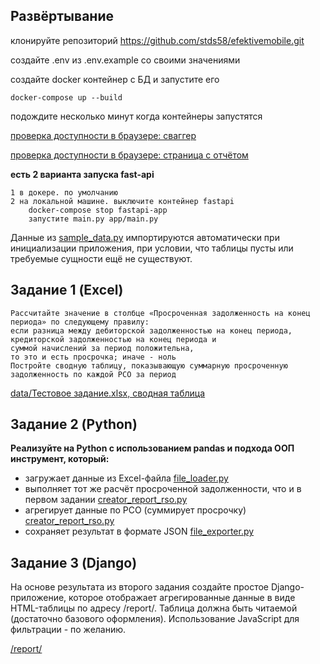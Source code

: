 ## Развёртывание

клонируйте репозиторий
https://github.com/stds58/efektivemobile.git

создайте .env из .env.example со своими значениями

создайте docker контейнер с БД и запустите его

    docker-compose up --build

подождите несколько минут когда контейнеры запустятся

[проверка доступности в браузере: сваггер](http://127.0.0.1:8000/api/docs)

[проверка доступности в браузере: страница с отчётом](http://127.0.0.1:8000/v1/report)

**есть 2 варианта запуска fast-api**

    1 в докере. по умолчанию
    2 на локальной машине. выключите контейнер fastapi
        docker-compose stop fastapi-app
        запустите main.py app/main.py


Данные из [sample_data.py](app/utils/sample_data.py) импортируются автоматически 
при инициализации приложения, при условии, что таблицы пусты или 
требуемые сущности ещё не существуют.

## Задание 1 (Excel)
```
Рассчитайте значение в столбце «Просроченная задолженность на конец периода» по следующему правилу: 
если разница между дебиторской задолженностью на конец периода, 
кредиторской задолженностью на конец периода и 
суммой начислений за период положительна, 
то это и есть просрочка; иначе - ноль
Постройте сводную таблицу, показывающую суммарную просроченную задолженность по каждой РСО за период
```

[data/Тестовое задание.xlsx, сводная таблица](data/Тестовое%20задание.xlsx)



## Задание 2 (Python)
**Реализуйте на Python с использованием pandas и подхода ООП инструмент, который:**
* загружает данные из Excel-файла  [file_loader.py](app/utils/file_loader.py)
* выполняет тот же расчёт просроченной задолженности, что и в первом задании [creator_report_rso.py](app/utils/creator_report_rso.py)
* агрегирует данные по РСО (суммирует просрочку) [creator_report_rso.py](app/utils/creator_report_rso.py)
* сохраняет результат в формате JSON [file_exporter.py](app/utils/file_exporter.py)


## Задание 3 (Django)
На основе результата из второго задания создайте простое Django-приложение, которое отображает агрегированные данные в виде HTML-таблицы по адресу /report/.
Таблица должна быть читаемой (достаточно базового оформления). Использование JavaScript для фильтрации - по желанию.

[/report/](http://127.0.0.1:8000/v1/report)
